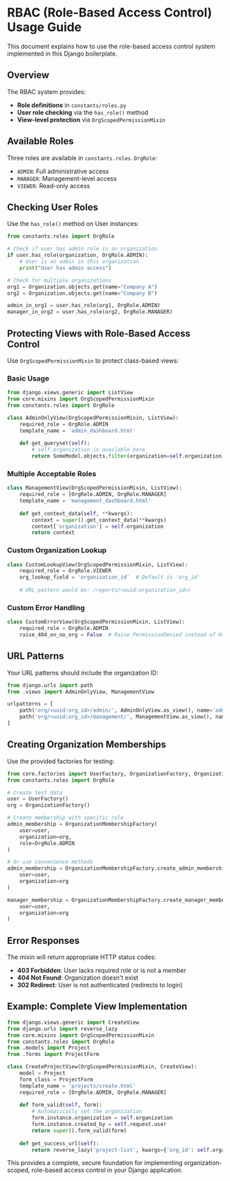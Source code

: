 # RBAC (Role-Based Access Control) Usage Guide

This document explains how to use the role-based access control system implemented in this Django boilerplate.

## Overview

The RBAC system provides:
- **Role definitions** in `constants/roles.py`
- **User role checking** via the `has_role()` method
- **View-level protection** via `OrgScopedPermissionMixin`

## Available Roles

Three roles are available in `constants.roles.OrgRole`:

- `ADMIN`: Full administrative access
- `MANAGER`: Management-level access
- `VIEWER`: Read-only access

## Checking User Roles

Use the `has_role()` method on User instances:

```python
from constants.roles import OrgRole

# Check if user has admin role in an organization
if user.has_role(organization, OrgRole.ADMIN):
    # User is an admin in this organization
    print("User has admin access")

# Check for multiple organizations
org1 = Organization.objects.get(name="Company A")
org2 = Organization.objects.get(name="Company B")

admin_in_org1 = user.has_role(org1, OrgRole.ADMIN)
manager_in_org2 = user.has_role(org2, OrgRole.MANAGER)
```

## Protecting Views with Role-Based Access Control

Use `OrgScopedPermissionMixin` to protect class-based views:

### Basic Usage

```python
from django.views.generic import ListView
from core.mixins import OrgScopedPermissionMixin
from constants.roles import OrgRole

class AdminOnlyView(OrgScopedPermissionMixin, ListView):
    required_role = OrgRole.ADMIN
    template_name = 'admin_dashboard.html'
    
    def get_queryset(self):
        # self.organization is available here
        return SomeModel.objects.filter(organization=self.organization)
```

### Multiple Acceptable Roles

```python
class ManagementView(OrgScopedPermissionMixin, ListView):
    required_role = [OrgRole.ADMIN, OrgRole.MANAGER]
    template_name = 'management_dashboard.html'
    
    def get_context_data(self, **kwargs):
        context = super().get_context_data(**kwargs)
        context['organization'] = self.organization
        return context
```

### Custom Organization Lookup

```python
class CustomLookupView(OrgScopedPermissionMixin, ListView):
    required_role = OrgRole.VIEWER
    org_lookup_field = 'organization_id'  # Default is 'org_id'
    
    # URL pattern would be: /reports/<uuid:organization_id>/
```

### Custom Error Handling

```python
class CustomErrorView(OrgScopedPermissionMixin, ListView):
    required_role = OrgRole.ADMIN
    raise_404_on_no_org = False  # Raise PermissionDenied instead of Http404
```

## URL Patterns

Your URL patterns should include the organization ID:

```python
from django.urls import path
from .views import AdminOnlyView, ManagementView

urlpatterns = [
    path('org/<uuid:org_id>/admin/', AdminOnlyView.as_view(), name='admin-view'),
    path('org/<uuid:org_id>/management/', ManagementView.as_view(), name='management-view'),
]
```

## Creating Organization Memberships

Use the provided factories for testing:

```python
from core.factories import UserFactory, OrganizationFactory, OrganizationMembershipFactory
from constants.roles import OrgRole

# Create test data
user = UserFactory()
org = OrganizationFactory()

# Create membership with specific role
admin_membership = OrganizationMembershipFactory(
    user=user,
    organization=org,
    role=OrgRole.ADMIN
)

# Or use convenience methods
admin_membership = OrganizationMembershipFactory.create_admin_membership(
    user=user,
    organization=org
)

manager_membership = OrganizationMembershipFactory.create_manager_membership(
    user=user,
    organization=org
)
```

## Error Responses

The mixin will return appropriate HTTP status codes:

- **403 Forbidden**: User lacks required role or is not a member
- **404 Not Found**: Organization doesn't exist
- **302 Redirect**: User is not authenticated (redirects to login)

## Example: Complete View Implementation

```python
from django.views.generic import CreateView
from django.urls import reverse_lazy
from core.mixins import OrgScopedPermissionMixin
from constants.roles import OrgRole
from .models import Project
from .forms import ProjectForm

class CreateProjectView(OrgScopedPermissionMixin, CreateView):
    model = Project
    form_class = ProjectForm
    template_name = 'projects/create.html'
    required_role = [OrgRole.ADMIN, OrgRole.MANAGER]
    
    def form_valid(self, form):
        # Automatically set the organization
        form.instance.organization = self.organization
        form.instance.created_by = self.request.user
        return super().form_valid(form)
    
    def get_success_url(self):
        return reverse_lazy('project-list', kwargs={'org_id': self.organization.id})
```

This provides a complete, secure foundation for implementing organization-scoped, role-based access control in your Django application.